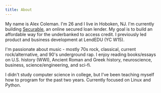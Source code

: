 ```yaml
---
title: About
---
```

My name is Alex Coleman. I'm 26 and I live in Hoboken, NJ. I'm currently building [Securable](https://securable.co), an online secured loan lender. My goal is to build an affordable way for the underbanked to access credit. I previously led product and business development at LendEDU (YC W15).

I'm passionate about music - mostly 70s rock, classical, current rock/alternative, and 90's underground rap. I enjoy reading books/essays on U.S. history (WWI), Ancient Roman and Greek history, neuroscience, business, science/engineering, and sci-fi.

I didn't study computer science in college, but I've been teaching myself how to program for the past two years. Currently focused on Linux and Python.